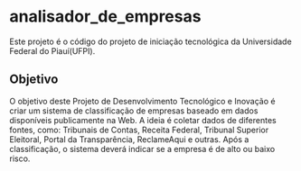 # analisador_de_empresas

Este projeto é o código do projeto de iniciação tecnológica da Universidade Federal do Piauí(UFPI).

## Objetivo 

O objetivo deste Projeto de Desenvolvimento Tecnológico e Inovação é criar um sistema
de classificação de empresas baseado em dados disponíveis publicamente na Web. A ideia é
coletar dados de diferentes fontes, como: Tribunais de Contas, Receita Federal, Tribunal
Superior Eleitoral, Portal da Transparência, ReclameAqui e outras. Após a classificação, o
sistema deverá indicar se a empresa é de alto ou baixo risco.
